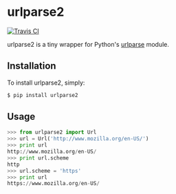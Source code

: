 # urlparse2

[![Travis CI](https://secure.travis-ci.org/berkerpeksag/urlparse2.png)](http://travis-ci.org/berkerpeksag/urlparse2)

urlparse2 is a tiny wrapper for Python's [urlparse](http://docs.python.org/library/urlparse.html) module.

## Installation

To install urlparse2, simply:

```bash
$ pip install urlparse2
```

## Usage

```py
>>> from urlparse2 import Url
>>> url = Url('http://www.mozilla.org/en-US/')
>>> print url
http://www.mozilla.org/en-US/
>>> print url.scheme
http
>>> url.scheme = 'https'
>>> print url
https://www.mozilla.org/en-US/
```
